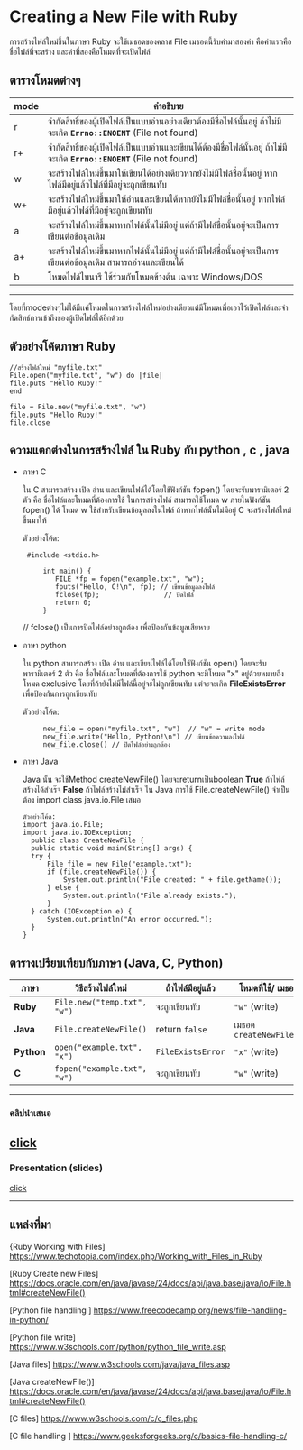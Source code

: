 
# Creating a New File with Ruby


การสร้างไฟล์ใหม่ขึ้นในภาษา Ruby จะใช้เมธอดของคลาส File เมธอดนี้รับค่ามาสองค่า คือค่าแรกคือชื่อไฟล์ที่จะสร้าง และค่าที่สองคือโหมดที่จะเปิดไฟล์


## ตารางโหมดต่างๆ

| mode               | คำอธิบาย                                                                     
|---|----------------------------------------|
| r	       |  จำกัดสิทธิ์ของผู้เปิดไฟล์เป็นแบบอ่านอย่างเดียวต้องมีชื่อไฟล์นั้นอยู่ ถ้าไม่มีจะเกิด **`Errno::ENOENT`**    (File not found)  | 
| r+       |  จำกัดสิทธิ์ของผู้เปิดไฟล์เป็นแบบอ่านและเขียนได้ต้องมีชื่อไฟล์นั้นอยู่ ถ้าไม่มีจะเกิด **`Errno::ENOENT`**    (File not found)  | 
| w       | จะสร้างไฟล์ใหม่ขึ้นมาให้เขียนได้อย่างเดียวหากยังไม่มีไฟล์ชื่อนั้นอยู่ หากไฟล์มีอยู่แล้วไฟล์ที่มีอยู่จะถูกเขียนทับ
| w+       |จะสร้างไฟล์ใหม่ขึ้นมาให้อ่านและเขียนได้หากยังไม่มีไฟล์ชื่อนั้นอยู่ หากไฟล์มีอยู่แล้วไฟล์ที่มีอยู่จะถูกเขียนทับ
| a       | จะสร้างไฟล์ใหม่ขึ้นมาหากไฟล์นั้นไม่มีอยู่ แต่ถ้ามีไฟล์ชื่อนั้นอยู่จะเป็นการเขียนต่อข้อมูลเดิม
| a+       | จะสร้างไฟล์ใหม่ขึ้นมาหากไฟล์นั้นไม่มีอยู่ แต่ถ้ามีไฟล์ชื่อนั้นอยู่จะเป็นการเขียนต่อข้อมูลเดิม สามารถอ่านและเขียนได้
| b       | โหมดไฟล์ไบนารี ใช้ร่วมกับโหมดข้างต้น เฉพาะ Windows/DOS  
----
โดยที่modeต่างๆไม่ได้มีเเค่โหมดในการสร้างไฟล์ใหม่อย่างเดียวแต่มีโหมดเพื่อเอาไว้เปิดไฟล์และจำกัดสิทธ์การเข้าถึงของผู้เปิดไฟล์ได้อีกด้วย

## ตัวอย่างโค้ดภาษา Ruby

	//สร้างไฟล์ใหม่ "myfile.txt"
	File.open("myfile.txt", "w") do |file|
	file.puts "Hello Ruby!"
	end
 
	file = File.new("myfile.txt", "w")
	file.puts "Hello Ruby!"
	file.close


## ความแตกต่างในการสร้างไฟล์ ใน Ruby กับ python , c , java

 - ภาษา C
			
	ใน C สามารถสร้าง เปิด อ่าน และเขียนไฟล์ได้โดยใช้ฟังก์ชัน fopen()
	โดยจะรับพารามิเตอร์ 2 ตัว คือ ชื่อไฟล์และโหมดที่ต้องการใช้
	ในการสร้างไฟล์ สามารถใช้โหมด w ภายในฟังก์ชัน fopen() ได้
	โหมด w ใช้สำหรับเขียนข้อมูลลงในไฟล์ ถ้าหากไฟล์นั้นไม่มีอยู่ C จะสร้างไฟล์ใหม่ขึ้นมาให้
	
	ตัวอย่างโค้ด:
			
		#include <stdio.h>

			int main() {
			   FILE *fp = fopen("example.txt", "w");
			   fputs("Hello, C!\n", fp); // เขียนข้อมูลลงไฟล์
			   fclose(fp);                // ปิดไฟล์
			   return 0;
			}
	// fclose() เป็นการปิดไฟล์อย่างถูกต้อง เพื่อป้องกันข้อมูลเสียหาย

 - ภาษา python
	
	ใน python สามารถสร้าง เปิด อ่าน และเขียนไฟล์ได้โดยใช้ฟังก์ชัน open()
	โดยจะรับพารามิเตอร์ 2 ตัว คือ ชื่อไฟล์และโหมดที่ต้องการใช้
	python จะมีโหมด "x" อยู่ด้วยหมายถึงโหมด exclusive โดยที่ถ้ายังไม่มีไฟล์นี้อยู่จะไม่ถูกเขียนทับ แต่จะจะเกิด 
**FileExistsError** เพื่อป้องกันการถูกเขียนทับ
	
	ตัวอย่างโค้ด:
				
			new_file = open("myfile.txt", "w")  // "w" = write mode
			new_file.write("Hello, Python!\n") // เขียนข้อความลงไฟล์
			new_file.close() // ปิดไฟล์อย่างถูกต้อง

- ภาษา Java
  
  Java นั้น จะใช้Method createNewFile() โดยจะreturnเป็นboolean **True** ถ้าไฟล์สร้างได้สำเร๊จ **False** ถ้าไฟล์สร้างไม่สำเร็จ ใน Java การใช้ File.createNewFile() จำเป็นต้อง import class java.io.File เสมอ

	  ตัวอย่างโค้ด:
      import java.io.File;
      import java.io.IOException;
		public class CreateNewFile {
    	public static void main(String[] args) {
        try {
            File file = new File("example.txt");
            if (file.createNewFile()) {
                System.out.println("File created: " + file.getName());
            } else {
                System.out.println("File already exists.");
            }
        } catch (IOException e) {
            System.out.println("An error occurred.");
        }
      }


## ตารางเปรียบเทียบกับภาษา (Java, C, Python)

| ภาษา       | วิธีสร้างไฟล์ใหม่                          | ถ้าไฟล์มีอยู่แล้ว         | โหมดที่ใช้/ เมธอด         |
|------------|--------------------------------------------|---------------------------|-----------------------------|
| **Ruby**   | `File.new("temp.txt", "w")`            | จะถูกเขียนทับ   | `"w"` (write) |
| **Java**   | `File.createNewFile()`                     | return `false`            | เมธอด `createNewFile()`    |
| **Python** | `open("example.txt", "x")`                 | `FileExistsError`         | `"x"` (write)   |
| **C**      | `fopen("example.txt", "w")`       | จะถูกเขียนทับ            | `"w"` (write) |

---

### คลิปนำเสนอ
[click](https://youtu.be/9g1zP3QP4CQ)
------
### Presentation (slides)
[click](https://github.com/user-attachments/files/22569922/660710623rubynew.pdf)


---

## แหล่งที่มา
{Ruby Working with Files]
https://www.techotopia.com/index.php/Working_with_Files_in_Ruby

[Ruby Create new Files] 
https://docs.oracle.com/en/java/javase/24/docs/api/java.base/java/io/File.html#createNewFile()

[Python file handling ] 
https://www.freecodecamp.org/news/file-handling-in-python/

[Python file write]
https://www.w3schools.com/python/python_file_write.asp

[Java files]
https://www.w3schools.com/java/java_files.asp

[Java createNewFile()]
https://docs.oracle.com/en/java/javase/24/docs/api/java.base/java/io/File.html#createNewFile()

[C files]
https://www.w3schools.com/c/c_files.php

[C file handling ] 
https://www.geeksforgeeks.org/c/basics-file-handling-c/

